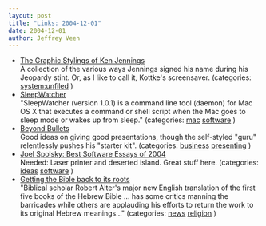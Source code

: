 ```yaml
---
layout: post
title: "Links: 2004-12-01"
date: 2004-12-01
author: Jeffrey Veen
---
```

<ul>
    <li><a href="http://www.underconsideration.com/speakup/archives/002155.html">The Graphic Stylings of Ken Jennings</a><br /><span class="link-meta">A collection of the various ways Jennings signed his name during his Jeopardy stint. Or, as I like to call it, Kottke's screensaver. (categories: <a href="http://del.icio.us/veen/system:unfiled">system:unfiled</a> )</span></li>
    <li><a href="http://www.bernhard-baehr.de/">SleepWatcher</a><br /><span class="link-meta">"SleepWatcher (version 1.0.1) is a command line tool (daemon) for Mac OS X that executes a command or shell script when the Mac goes to sleep mode or wakes up from sleep." (categories: <a href="http://del.icio.us/veen/mac">mac</a> <a href="http://del.icio.us/veen/software">software</a> )</span></li>
    <li><a href="http://www.beyondbullets.com/">Beyond Bullets</a><br /><span class="link-meta">Good ideas on giving good presentations, though the self-styled "guru" relentlessly pushes his "starter kit". (categories: <a href="http://del.icio.us/veen/business">business</a> <a href="http://del.icio.us/veen/presenting">presenting</a> )</span></li>
    <li><a href="http://discuss.joelonsoftware.com/default.asp?best04">Joel Spolsky: Best Software Essays of 2004</a><br /><span class="link-meta">Needed: Laser printer and deserted island. Great stuff here. (categories: <a href="http://del.icio.us/veen/ideas">ideas</a> <a href="http://del.icio.us/veen/software">software</a> )</span></li>
    <li><a href="http://www.cnn.com/2004/SHOWBIZ/books/11/18/arts.bible.translation.reut/index.html">Getting the Bible back to its roots</a><br /><span class="link-meta">"Biblical scholar Robert Alter's major new English translation of the first five books of the Hebrew Bible ... has some critics manning the barricades while others are applauding his efforts to return the work to its original Hebrew meanings..." (categories: <a href="http://del.icio.us/veen/news">news</a> <a href="http://del.icio.us/veen/religion">religion</a> )</span></li>
  </ul>
